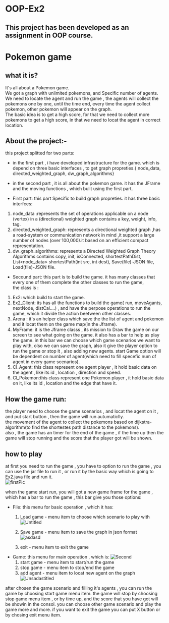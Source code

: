 # OOP-Ex2
## This project has been developed as an assignment in OOP course.

# Pokemon game 
## what it is?
It's all about a Pokemon game.\
We got a graph with unlimited pokemons, and Specific number of agents.\
We need to locate the agent and run the game , the agents will collect the pokemons one by one, until the time end, every time the agent collect pokemon, other pokemon will appear on the graph.\
The basic idea is to get a high score, for that we need to collect more pokemons to get a high score, in that we need to locat the agent in correct location.


## About the project:-
this project splitted for two parts:
- in the first part , i have developed infrastructure for the game.
  which is depend on three basic interfaces , to get graph propreties.{ node_data, directed_weighted_graph, dw_graph_algorithms}

- in the second part , it is all about the pokemon game.
  it has the JFrame and the moving functions , which bulit using the first part.


* First part:
this part Specific to build graph propreties.
it has three basic interfces:
1. node_data :represents the set of operations applicable on a node (vertex) in a (directional) weighted graph contains a key, weight, info, tag.
2. directed_weighted_graph: represents a directional weighted graph ,has a road-system or communication network in mind ,it support a large number of nodes (over 100,000).it based on an efficient compact representation.
3. dw_graph_algorithms:  represents a Directed Weighted Graph Theory Algorithms contains copy, init, isConnected, shortestPathDist, List<node_data> shortestPath(int src, int dest), Save(file)-JSON file, Load(file)-JSON file.

* Secound part:
this part is to build the game.
it has many classes that every one of them complete the other classes to run the game,\
the class is :
1. Ex2: which build to start the game.
2. Ex2_Client: its has all the functions to build the game{ run, moveAgants, nextNode, distCal....) , and have the perpose operations to run the game, which it divide the action beetween other classes.
3. Arena : it's an helper class which save the the list of agent and pokemon and it locat them on the game map(in the Jframe).
4. MyFrame: it is the Jframe classs , its mission to Draw the game on our screen to see what going on the game.
	it also has a bar to help as play the game.
	in this bar we can choose which game scenarios we want to play with, olso we can save the graph, also it give the player option to run the game or stop it , also adding new agents.
	start Game option will be dependent on number of agent(which need to fill specefic num of agent in every game scenarios).
5. Cl_Agent: this class represent one agent player , it hold basic data on the agent , like its id , location , direction and speed.
6. Cl_Pokemon:this class represent one Pokemon player , it hold basic data on it, like its id , location and the edge that have it.



## How the game run:
the player need to choose the game scenarios , and locat the agent on it , and put start button , then the game will run autumaticlly.\
the movement of the agent to collect the pokemons based on dijkstra-algorithm(to find the shortestes path distance to the pokemons).\
also , the game has an timer for the end of the game , if the time up then the game will stop running and the score that the player got will be shown.



## how to play
at first you need to run the game , you have to option to run the game , you can use the jar file to run it , or run it by the basic way which is going to Ex2.java file and run it.\
![firstPic](https://user-images.githubusercontent.com/73795045/102718525-43fae600-42f1-11eb-95d8-e288c82c1c3e.png)

when the game start run, you will got a new game frame for the game , which has a bar to run the game , this bar give you those options:
- File: this menu for basic operation , which it has:
	1. Load game - menu item to choose which scenario to play with\
	![Untitled](https://user-images.githubusercontent.com/73795045/102718706-2e39f080-42f2-11eb-85ce-e0b61cc537e9.png)

	2. Save game - menu item to save the graph in json format\
	![asdasd](https://user-images.githubusercontent.com/73795045/102718723-4e69af80-42f2-11eb-8d93-65a20f139018.png)
	
	3. exit - menu item to exit the game
- Game:  this menu for main operation , which is:
![Second](https://user-images.githubusercontent.com/73795045/102718550-6856c280-42f1-11eb-8739-5d3bef764091.png)
	1. start game - menu item to start/run the game
	2. stop game - menu item to stop/end the game 
	3. add agent - menu item to locat new agent on the graph\
	![Unsadastitled](https://user-images.githubusercontent.com/73795045/102718746-5e818f00-42f2-11eb-9642-b4f77866fe43.png)

after chosen the game scenario and filling it's agents , you can run the game by choosing start game menu item.
the game will stop by choosing stop game menu item , or by time up, and the score that you have got will be showin in the consol.
you can choose other game scenario and play the game more and more.
if you want to exit the game you can put X button or by chosing  exit menu item.
